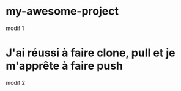 
# my-awesome-project
modif 1

# J'ai réussi à faire clone, pull et je m'apprête à faire push
modif 2
